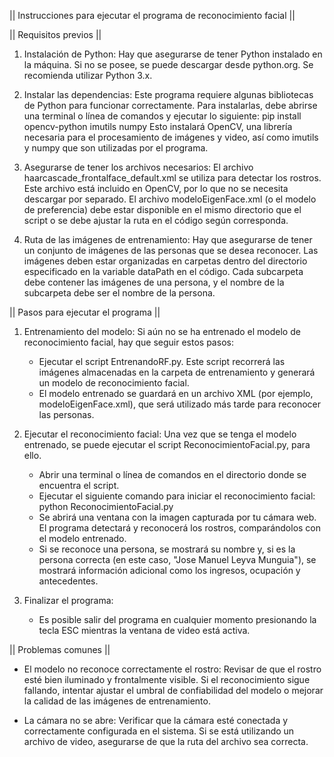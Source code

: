 ||  Instrucciones para ejecutar el programa de reconocimiento facial    ||

||  Requisitos previos  ||

1.	Instalación de Python: 
Hay que asegurarse de tener Python instalado en la máquina.
Si no se posee, se puede descargar desde python.org. Se recomienda utilizar Python 3.x.

2.	Instalar las dependencias: Este programa requiere algunas bibliotecas de Python para funcionar correctamente.
Para instalarlas, debe abrirse una terminal o línea de comandos y ejecutar lo siguiente:
  pip install opencv-python imutils numpy
Esto instalará OpenCV, una librería necesaria para el procesamiento de imágenes y video, así como imutils y numpy que son utilizadas por el programa.

3.	Asegurarse de tener los archivos necesarios:
El archivo haarcascade_frontalface_default.xml se utiliza para detectar los rostros. Este archivo está incluido en OpenCV, por lo que no se necesita descargar por separado.
El archivo modeloEigenFace.xml (o el modelo de preferencia) debe estar disponible en el mismo directorio que el script o se debe ajustar la ruta en el código según corresponda.

4.	Ruta de las imágenes de entrenamiento: Hay que asegurarse de tener un conjunto de imágenes de las personas que se desea reconocer. Las imágenes deben estar organizadas en carpetas dentro del directorio especificado en la variable dataPath en el código. Cada subcarpeta debe contener las imágenes de una persona, y el nombre de la subcarpeta debe ser el nombre de la persona.

||  Pasos para ejecutar el programa ||

1.	Entrenamiento del modelo: 
Si aún no se ha entrenado el modelo de reconocimiento facial, hay que seguir estos pasos:
    * Ejecutar el script EntrenandoRF.py. Este script recorrerá las imágenes almacenadas en la carpeta de entrenamiento y generará un modelo de reconocimiento facial.
    * El modelo entrenado se guardará en un archivo XML (por ejemplo, modeloEigenFace.xml), que será utilizado más tarde para reconocer las personas.

2.	Ejecutar el reconocimiento facial: 
Una vez que se tenga el modelo entrenado, se puede ejecutar el script ReconocimientoFacial.py, para ello.
    * Abrir una terminal o línea de comandos en el directorio donde se encuentra el script.
    * Ejecutar el siguiente comando para iniciar el reconocimiento facial:
        python ReconocimientoFacial.py
    * Se abrirá una ventana con la imagen capturada por tu cámara web. El programa detectará y reconocerá los rostros, comparándolos con el modelo entrenado.
    * Si se reconoce una persona, se mostrará su nombre y, si es la persona correcta (en este caso, "Jose Manuel Leyva Munguia"), se mostrará información adicional como los ingresos, ocupación y antecedentes.

3.	Finalizar el programa:
    * Es posible salir del programa en cualquier momento presionando la tecla ESC mientras la ventana de video está activa.

||  Problemas comunes   ||

* El modelo no reconoce correctamente el rostro: Revisar de que el rostro esté bien iluminado y frontalmente visible. Si el reconocimiento sigue fallando, intentar ajustar el umbral de confiabilidad del modelo o mejorar la calidad de las imágenes de entrenamiento.

* La cámara no se abre: Verificar que la cámara esté conectada y correctamente configurada en el sistema. Si se está utilizando un archivo de video, asegurarse de que la ruta del archivo sea correcta.